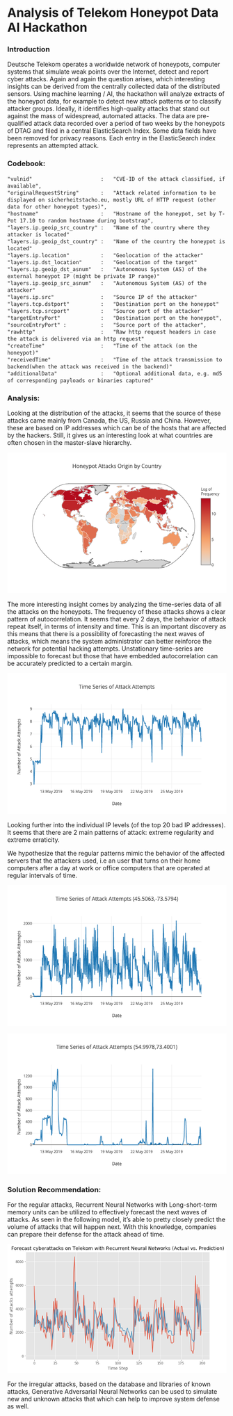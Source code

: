 # Analysis of Telekom Honeypot Data AI Hackathon

### Introduction

Deutsche Telekom operates a worldwide network of honeypots, computer systems that simulate weak points over the Internet, detect and report cyber attacks. Again and again the question arises, which interesting insights can be derived from the centrally collected data of the distributed sensors. Using machine learning / AI, the hackathon will analyze extracts of the honeypot data, for example to detect new attack patterns or to classify attacker groups. Ideally, it identifies high-quality attacks that stand out against the mass of widespread, automated attacks. The data are pre-qualified attack data recorded over a period of two weeks by the honeypots of DTAG and filed in a central ElasticSearch Index. Some data fields have been removed for privacy reasons. Each entry in the ElasticSearch index represents an attempted attack.

### Codebook:
    
    "vulnid"                      :   "CVE-ID of the attack classified, if available",
    "originalRequestString"       :   "Attack related information to be displayed on sicherheitstacho.eu, mostly URL of HTTP request (other data for other honeypot types)",
    "hostname"                    :   "Hostname of the honeypot, set by T-Pot 17.10 to random hostname during bootstrap",  
    "layers.ip.geoip_src_country" :   "Name of the country where they attacker is located"
    "layers.ip.geoip_dst_country" :   "Name of the country the honeypot is located"
    "layers.ip.location"          :   "Geolocation of the attacker"
    "layers.ip.dst_location"      :   "Geolocation of the target"
    "layers.ip.geoip_dst_asnum"   :   "Autonomous System (AS) of the external honeypot IP (might be private IP range)"
    "layers.ip.geoip_src_asnum"   :   "Autonomous System (AS) of the attacker" 
    "layers.ip.src"               :   "Source IP of the attacker"
    "layers.tcp.dstport"          :   "Destination port on the honeypot"
    "layers.tcp.srcport"          :   "Source port of the attacker"
    "targetEntryPort"             :   "Destination port on the honeypot",
    "sourceEntryPort" :           :   "Source port of the attacker",
    "rawhttp"                     :   "Raw http request headers in case the attack is delivered via an http request"
    "createTime"                  :   "Time of the attack (on the honeypot)"
    "receivedTime"                :   "Time of the attack transmission to backend(when the attack was received in the backend)"
    "additionalData"              :   "Optional additional data, e.g. md5 of corresponding payloads or binaries captured"
    
### Analysis:

Looking at the distribution of the attacks, it seems that the source of these attacks came mainly from Canada, the US, Russia and China. However, these are based on IP addresses which can be of the hosts that are affected by the hackers. Still, it gives us an interesting look at what countries are often chosen in the master-slave hierarchy. 

<p align="center">
  <img src="https://github.com/huydang90/Honeypot_Analysis_Hackathon/blob/master/Graphs/attack_by_countries.png"/>
</p>


The more interesting insight comes by analyzing the time-series data of all the attacks on the honeypots. The frequency of these attacks shows a clear pattern of autocorrelation. It seems that every 2 days, the behavior of attack repeat itself, in terms of intensity and time. This is an important discovery as this means that there is a possibility of forecasting the next waves of attacks, which means the system administrator can better reinforce the network for potential hacking attempts. Unstationary time-series are impossible to forecast but those that have embedded autocorrelation can be accurately predicted to a certain margin. 

<p align="center">
  <img src="https://github.com/huydang90/Honeypot_Analysis_Hackathon/blob/master/Graphs/overall_attack_time_series.png"/>
</p>


Looking further into the individual IP levels (of the top 20 bad IP addresses). It seems that there are 2 main patterns of attack: extreme regularity and extreme erraticity. 

We hypothesize that the regular patterns mimic the behavior of the affected servers that the attackers used, i.e an user that turns on their home computers after a day at work or office computers that are operated at regular intervals of time. 

<p align="center">
  <img src="https://github.com/huydang90/Honeypot_Analysis_Hackathon/blob/master/Graphs/top_IP_1.png"/>
</p>

<p align="center">
  <img src="https://github.com/huydang90/Honeypot_Analysis_Hackathon/blob/master/Graphs/top_IP_6.png"/>
</p>

### Solution Recommendation:

For the regular attacks, Recurrent Neural Networks with Long-short-term memory units can be utilized to effectively forecast the next waves of attacks. As seen in the following model, it’s able to pretty closely predict the volume of attacks that will happen next. With this knowledge, companies can prepare their defense for the attack ahead of time.

<p align="center">
  <img src="https://github.com/huydang90/Honeypot_Analysis_Hackathon/blob/master/Graphs/forecast_with_RNN.png"/>
</p>

For the irregular attacks, based on the database and libraries of known attacks, Generative Adversarial Neural Networks can be used to simulate new and unknown attacks that which can help to improve system defense as well. 



